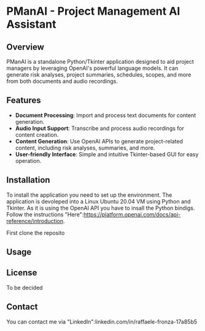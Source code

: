 # PManAI - Project Management AI Assistant

## Overview
PManAI is a standalone Python/Tkinter application designed to aid project managers by 
leveraging OpenAI's powerful language models. 
It can generate risk analyses, project summaries, schedules, scopes, and more from both documents and audio recordings.

## Features
- **Document Processing**: Import and process text documents for content generation.
- **Audio Input Support**: Transcribe and process audio recordings for content creation.
- **Content Generation**: Use OpenAI APIs to generate project-related content, including risk analyses, summaries, and more.
- **User-friendly Interface**: Simple and intuitive Tkinter-based GUI for easy operation.

## Installation
To install the application you need to set up the environment. The application is devoleped into a Linux Ubuntu 20.04 VM using 
Python and Tkinter. As it is using the OpenAI API you have to insall the Python bindigs. Follow the instructions "Here":https://platform.openai.com/docs/api-reference/introduction.

First clone the reposito
## Usage

## License
To be decided

## Contact
You can contact me via "LinkedIn":linkedin.com/in/raffaele-fronza-17a85b5 


